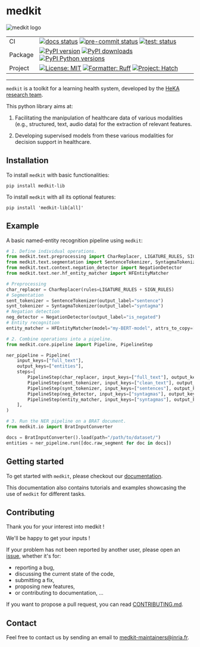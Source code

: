 # medkit

![medkit logo](https://github.com/medkit-lib/medkit/blob/main/docs/img/medkit_logo.png?raw=true)

|         |                                                                                                                                                                                                                                                                                                                                                                                                                                                                            |
|---------|----------------------------------------------------------------------------------------------------------------------------------------------------------------------------------------------------------------------------------------------------------------------------------------------------------------------------------------------------------------------------------------------------------------------------------------------------------------------------|
| CI      | [![docs status](https://readthedocs.org/projects/medkit/badge/?version=latest)](https://medkit.readthedocs.io/en/latest/) [![pre-commit status](https://github.com/medkit-lib/medkit/actions/workflows/pre-commit.yaml/badge.svg)](https://github.com/medkit-lib/medkit/actions/workflows/pre-commit.yaml) [![test: status](https://github.com/medkit-lib/medkit/actions/workflows/test.yaml/badge.svg)](https://github.com/medkit-lib/medkit/actions/workflows/test.yaml) |
| Package | [![PyPI version](https://img.shields.io/pypi/v/medkit-lib.svg?logo=pypi&label=PyPI&logoColor=gold)](https://pypi.org/project/medkit-lib/) [![PyPI downloads](https://img.shields.io/pypi/dm/medkit-lib.svg?color=blue&label=Downloads&logo=pypi&logoColor=gold)](https://pypi.org/project/medkit-lib/) [![PyPI Python versions](https://img.shields.io/pypi/pyversions/medkit-lib.svg?logo=python&label=Python&logoColor=gold)](https://pypi.org/project/medkit-lib/)      |
| Project | [![License: MIT](https://img.shields.io/badge/License-MIT-green.svg)](https://spdx.org/licenses/MIT.html) [![Formatter: Ruff](https://img.shields.io/endpoint?url=https://raw.githubusercontent.com/astral-sh/ruff/main/assets/badge/v2.json)](https://github.com/astral-sh/ruff) [![Project: Hatch](https://img.shields.io/badge/%F0%9F%A5%9A-Hatch-4051b5.svg)](https://hatch.pypa.io)                                                                                   |

----

`medkit` is a toolkit for a learning health system, developed by the [HeKA research team](https://team.inria.fr/heka).

This python library aims at:

1. Facilitating the manipulation of healthcare data of various modalities (e.g., structured, text, audio data)
for the extraction of relevant features.

2. Developing supervised models from these various modalities for decision support in healthcare.

## Installation

To install `medkit` with basic functionalities:

```console
pip install medkit-lib
```

To install `medkit` with all its optional features:

```console
pip install 'medkit-lib[all]'
```

## Example

A basic named-entity recognition pipeline using `medkit`:

```python
# 1. Define individual operations.
from medkit.text.preprocessing import CharReplacer, LIGATURE_RULES, SIGN_RULES
from medkit.text.segmentation import SentenceTokenizer, SyntagmaTokenizer
from medkit.text.context.negation_detector import NegationDetector
from medkit.text.ner.hf_entity_matcher import HFEntityMatcher

# Preprocessing
char_replacer = CharReplacer(rules=LIGATURE_RULES + SIGN_RULES)
# Segmentation
sent_tokenizer = SentenceTokenizer(output_label="sentence")
synt_tokenizer = SyntagmaTokenizer(output_label="syntagma")
# Negation detection
neg_detector = NegationDetector(output_label="is_negated")
# Entity recognition
entity_matcher = HFEntityMatcher(model="my-BERT-model", attrs_to_copy=["is_negated"])

# 2. Combine operations into a pipeline.
from medkit.core.pipeline import Pipeline, PipelineStep

ner_pipeline = Pipeline(
    input_keys=["full_text"],
    output_keys=["entities"],
    steps=[
        PipelineStep(char_replacer, input_keys=["full_text"], output_keys=["clean_text"]),
        PipelineStep(sent_tokenizer, input_keys=["clean_text"], output_keys=["sentences"]),
        PipelineStep(synt_tokenizer, input_keys=["sentences"], output_keys=["syntagmas"]),
        PipelineStep(neg_detector, input_keys=["syntagmas"], output_keys=[]),
        PipelineStep(entity_matcher, input_keys=["syntagmas"], output_keys=["entities"]),
    ],
)

# 3. Run the NER pipeline on a BRAT document.
from medkit.io import BratInputConverter

docs = BratInputConverter().load(path="/path/to/dataset/")
entities = ner_pipeline.run([doc.raw_segment for doc in docs])
```

## Getting started

To get started with `medkit`, please checkout our [documentation](https://medkit.readthedocs.io/).

This documentation also contains tutorials and examples showcasing the use of `medkit` for different tasks.

## Contributing

Thank you for your interest into medkit !

We'll be happy to get your inputs !

If your problem has not been reported by another user, please open an
[issue](https://github.com/medkit-lib/medkit/issues), whether it's for:

* reporting a bug, 
* discussing the current state of the code, 
* submitting a fix, 
* proposing new features, 
* or contributing to documentation, ...

If you want to propose a pull request, you can read [CONTRIBUTING.md](./CONTRIBUTING.md).

## Contact

Feel free to contact us by sending an email to [medkit-maintainers@inria.fr](mailto:medkit-maintainers@inria.fr).
